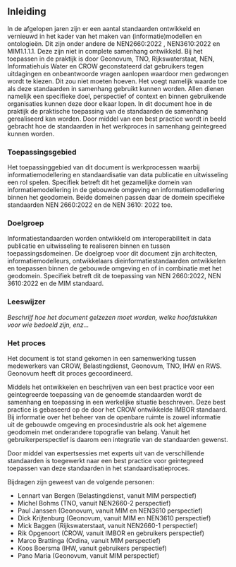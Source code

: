 ## Inleiding

In de afgelopen jaren zijn er een aantal standaarden ontwikkeld en vernieuwd in het kader van het maken van (informatie)modellen en ontologieën. Dit zijn onder andere de NEN2660:2022 , NEN3610:2022 en MIM1.1.1.1. Deze zijn niet in complete samenhang ontwikkeld. Bij het toepassen in de praktijk is door Geonovum, TNO, Rijkswaterstaat, NEN, Informatiehuis Water en CROW geconstateerd dat gebruikers tegen uitdagingen en onbeantwoorde vragen aanlopen waardoor men gedwongen wordt te kiezen. Dit zou niet moeten hoeven. Het voegt namelijk waarde toe als deze standaarden in samenhang gebruikt kunnen worden. Allen dienen namelijk een specifieke doel, perspectief of context en binnen gebruikende organisaties kunnen deze door elkaar lopen. In dit document hoe in de praktijk de praktische toepassing van de standaarden de samenhang gerealiseerd kan worden. Door middel van een best practice wordt in beeld gebracht hoe de standaarden in het werkproces in samenhang geintegreed kunnen worden.

### Toepassingsgebied

Het toepassinggebied van dit document is werkprocessen waarbij informatiemodellering en standaardisatie van data publicatie en uitwisseling een rol spelen. Specifiek betreft dit het gezamelijke domein van informatiemodellering in de gebouwde omgeving en informatiemodellering binnen het geodomein. Beide domeinen passen daar de domein specifieke standaarden NEN 2660:2022 en de NEN 3610: 2022 toe.

### Doelgroep

Informatiestandaarden worden ontwikkeld om interoperabiliteit in data  publicatie en uitwisseling te realiseren binnen en tussen toepassingsdomeinen. De doelgroep voor dit document zijn architecten, informatiemodelleurs, ontwikkelaars dieinformatiestandaarden ontwikkelen en toepassen binnen de gebouwde omgeving en of in combinatie met het geodomein. Specifiek betreft dit de toepassing van NEN 2660:2022, NEN 3610:2022 en de MIM standaard. 

### Leeswijzer

*Beschrijf hoe het document gelzezen moet worden, welke hoofdstukken voor wie bedoeld zijn, enz...*



### Het proces

Het document is tot stand gekomen in een samenwerking tussen medewerkers van CROW, Belastingdienst, Geonovum, TNO, IHW en RWS. Geonovum heeft dit proces gecoordineerd.

Middels het ontwikkelen en beschrijven van een best practice voor een geintegreerde toepassing van de genoemde standaarden wordt de samenhang en toepassing in een werkelijke situatie beschreven. Deze best practice is gebaseerd op de door het CROW ontwikkelde IMBOR standaard. Bij informatie over het beheer van de openbare ruimte is zowel informatie uit de gebouwde omgeving en procesindustrie als ook het algemene geodomein met onderandere topografie van belang. Vanuit het gebruikerperspectief is daarom een integratie van de standaarden gewenst.

Door middel van expertsessies met experts uit van de verschillende standaarden is toegewerkt naar een best practice voor geintegreed toepassen van deze standaarden in het standaardisatieproces.

Bijdragen zijn geweest van de volgende personen:
 
- Lennart van Bergen (Belastingdienst, vanuit MIM perspectief)
- Michel Bohms (TNO, vanuit NEN2660-2 perspectief)
- Paul Janssen (Geonovum, vanuit MIM en NEN3610 perspectief)
- Dick Krijtenburg (Geonovum, vanuit MIM en NEN3610 perspectief)
- Mick Baggen (Rijkswaterstaat, vanuit NEN2660-1 perspectief)
- Rik Opgenoort (CROW, vanuit IMBOR en gebruikers perspectief)
- Marco Brattinga (Ordina, vanuit MIM perspectief)
- Koos Boersma (IHW, vanuit gebruikers perspectief)
- Pano Maria (Geonovum, vanuit MIM perspectief)
